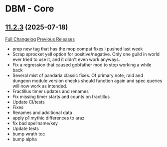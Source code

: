 # DBM - Core

## [11.2.3](https://github.com/DeadlyBossMods/DeadlyBossMods/tree/11.2.3) (2025-07-18)
[Full Changelog](https://github.com/DeadlyBossMods/DeadlyBossMods/compare/11.2.2...11.2.3) [Previous Releases](https://github.com/DeadlyBossMods/DeadlyBossMods/releases)

- prep new tag that has the mop compat fixes i pushed last week  
- Scrap sprocket yell option for positive/negative. Only one guild in world ever tried to use it, and it didn't even work anyways.  
- Fix a regression that caused gobfather mod to stop working a while back  
- Several mist of pandaria classic fixes. Of primary note, raid and dungeon module version checks should function again and spec queries will now work as intended.  
- Fractillus timer updates and renames  
- Fix missing timer starts and counts on fractillus  
- Update CI/tests  
- Fixes  
- Renames and additional data  
- apply p1 mythic differences to araz  
- fix bad spellname/key  
- Update tests  
- bump wrath toc  
- bump alpha  
